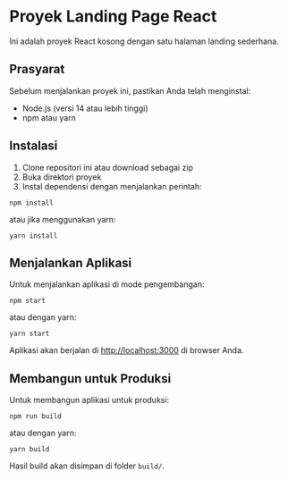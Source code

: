 # Proyek Landing Page React

Ini adalah proyek React kosong dengan satu halaman landing sederhana.

## Prasyarat

Sebelum menjalankan proyek ini, pastikan Anda telah menginstal:
- Node.js (versi 14 atau lebih tinggi)
- npm atau yarn

## Instalasi

1. Clone repositori ini atau download sebagai zip
2. Buka direktori proyek
3. Instal dependensi dengan menjalankan perintah:

```
npm install
```

atau jika menggunakan yarn:

```
yarn install
```

## Menjalankan Aplikasi

Untuk menjalankan aplikasi di mode pengembangan:

```
npm start
```

atau dengan yarn:

```
yarn start
```

Aplikasi akan berjalan di [http://localhost:3000](http://localhost:3000) di browser Anda.

## Membangun untuk Produksi

Untuk membangun aplikasi untuk produksi:

```
npm run build
```

atau dengan yarn:

```
yarn build
```

Hasil build akan disimpan di folder `build/`. 